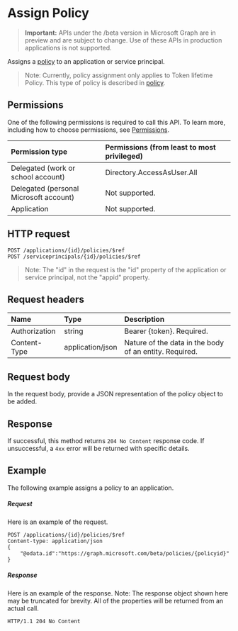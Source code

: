 # Assign Policy

> **Important:** APIs under the /beta version in Microsoft Graph are in preview and are subject to change. Use of these APIs in production applications is not supported.

Assigns a [policy](../resources/policy.md) to an application or service principal.

>Note: Currently, policy assignment only applies to Token lifetime Policy. This type of policy is described in [policy](../resources/policy.md).

## Permissions
One of the following permissions is required to call this API. To learn more, including how to choose permissions, see [Permissions](../concepts/permissions_reference.md).

|Permission type      | Permissions (from least to most privileged)              |
|:--------------------|:---------------------------------------------------------|
|Delegated (work or school account) | Directory.AccessAsUser.All    |
|Delegated (personal Microsoft account) | Not supported.    |
|Application | Not supported. |

## HTTP request

```http
POST /applications/{id}/policies/$ref
POST /serviceprincipals/{id}/policies/$ref
```

> Note: The "id" in the request is the "id" property of the application or service principal, not the "appid" property.

## Request headers
| Name       | Type | Description|
|:---------------|:--------|:----------|
| Authorization  | string  | Bearer {token}. Required. |
| Content-Type | application/json  | Nature of the data in the body of an entity. Required. |

## Request body
In the request body, provide a JSON representation of the policy object to be added.

## Response

If successful, this method returns `204 No Content` response code. If unsuccessful, a `4xx` error will be returned with specific details.

## Example
The following example assigns a policy to an application.

##### Request
Here is an example of the request.

```http
POST /applications/{id}/policies/$ref
Content-type: application/json
{
    "@odata.id":"https://graph.microsoft.com/beta/policies/{policyid}"
}
```

##### Response
Here is an example of the response. Note: The response object shown here may be truncated for brevity. All of the properties will be returned from an actual call.

```http
HTTP/1.1 204 No Content
```
